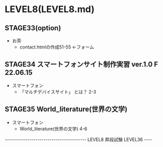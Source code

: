 # LEVEL8(LEVEL8.md)
## STAGE33(option)

- お茶
	- contact.htmlの作成51-55			←フォーム

## STAGE34 スマートフォンサイト制作実習 ver.1.0 F 22.06.15

- スマートフォン
	- 「マルチデバイスサイト」  とは？ 2-3

## STAGE35 World_literature(世界の文学)

- スマートフォン
	- World_literature(世界の文学) 4-6

---------------------------------------- LEVEL8 昇段試験 LEVEL36 ----


